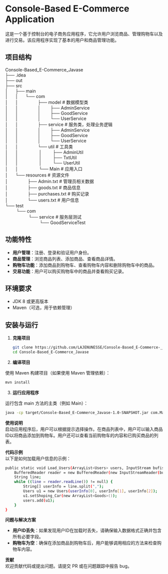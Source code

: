 # Console-Based E-Commerce Application

这是一个基于控制台的电子商务应用程序，它允许用户浏览商品、管理购物车以及进行交易。该应用程序实现了基本的用户和商品管理功能。

## 项目结构  
Console-Based_E-Commerce_Javase  
├── .idea  
├── out  
├── src  
│&nbsp;&nbsp;&nbsp;&nbsp;&nbsp; ├── main  
│&nbsp;&nbsp;&nbsp;&nbsp;&nbsp; │&nbsp;&nbsp;&nbsp;&nbsp;&nbsp; └── com  
│&nbsp;&nbsp;&nbsp;&nbsp;&nbsp; │&nbsp;&nbsp;&nbsp;&nbsp;&nbsp;&nbsp;&nbsp;&nbsp;&nbsp;&nbsp;&nbsp;&nbsp;&nbsp;&nbsp;&nbsp; ├── model # 数据模型类  
│&nbsp;&nbsp;&nbsp;&nbsp;&nbsp; │&nbsp;&nbsp;&nbsp;&nbsp;&nbsp; &nbsp;&nbsp;&nbsp;&nbsp;&nbsp;&nbsp;&nbsp;&nbsp;&nbsp;&nbsp;│&nbsp;&nbsp;&nbsp;&nbsp;&nbsp;&nbsp;&nbsp; ├── AdminService  
│&nbsp;&nbsp;&nbsp;&nbsp;&nbsp; │&nbsp;&nbsp;&nbsp;&nbsp;&nbsp; &nbsp;&nbsp;&nbsp;&nbsp;&nbsp;&nbsp;&nbsp;&nbsp;&nbsp;&nbsp;│&nbsp;&nbsp;&nbsp;&nbsp;&nbsp;&nbsp;&nbsp; ├── GoodService  
│&nbsp;&nbsp;&nbsp;&nbsp;&nbsp; │&nbsp;&nbsp;&nbsp;&nbsp;&nbsp; &nbsp;&nbsp;&nbsp;&nbsp;&nbsp;&nbsp;&nbsp;&nbsp;&nbsp;&nbsp;│&nbsp;&nbsp;&nbsp;&nbsp;&nbsp;&nbsp;&nbsp; └── UserService  
│&nbsp;&nbsp;&nbsp;&nbsp;&nbsp; │&nbsp;&nbsp;&nbsp;&nbsp;&nbsp; &nbsp;&nbsp;&nbsp;&nbsp;&nbsp;&nbsp;&nbsp;&nbsp;&nbsp;&nbsp;├── service # 服务类，处理业务逻辑  
│&nbsp;&nbsp;&nbsp;&nbsp;&nbsp; │&nbsp;&nbsp;&nbsp;&nbsp;&nbsp; &nbsp;&nbsp;&nbsp;&nbsp;&nbsp;&nbsp;&nbsp;&nbsp;&nbsp;&nbsp;│&nbsp;&nbsp;&nbsp;&nbsp;&nbsp;&nbsp;&nbsp; ├── AdminService  
│&nbsp;&nbsp;&nbsp;&nbsp;&nbsp; │&nbsp;&nbsp;&nbsp;&nbsp;&nbsp; &nbsp;&nbsp;&nbsp;&nbsp;&nbsp;&nbsp;&nbsp;&nbsp;&nbsp;&nbsp;│&nbsp;&nbsp;&nbsp;&nbsp;&nbsp;&nbsp;&nbsp; ├── GoodService  
│&nbsp;&nbsp;&nbsp;&nbsp;&nbsp; │&nbsp;&nbsp;&nbsp;&nbsp;&nbsp; &nbsp;&nbsp;&nbsp;&nbsp;&nbsp;&nbsp;&nbsp;&nbsp;&nbsp;&nbsp;│&nbsp;&nbsp;&nbsp;&nbsp;&nbsp;&nbsp;&nbsp; └── UserService  
│&nbsp;&nbsp;&nbsp;&nbsp;&nbsp; │&nbsp;&nbsp;&nbsp;&nbsp;&nbsp; &nbsp;&nbsp;&nbsp;&nbsp;&nbsp;&nbsp;&nbsp;&nbsp;&nbsp;&nbsp;└── util # 工具类  
│&nbsp;&nbsp;&nbsp;&nbsp;&nbsp; │&nbsp;&nbsp;&nbsp;&nbsp;&nbsp; &nbsp;&nbsp;&nbsp;&nbsp;&nbsp;&nbsp;&nbsp;&nbsp;&nbsp;&nbsp;&nbsp;│&nbsp;&nbsp;&nbsp;&nbsp;&nbsp;&nbsp;&nbsp;&nbsp;&nbsp;├── AdminUtil  
│&nbsp;&nbsp;&nbsp;&nbsp;&nbsp; │&nbsp;&nbsp;&nbsp;&nbsp;&nbsp; &nbsp;&nbsp;&nbsp;&nbsp;&nbsp;&nbsp;&nbsp;&nbsp;&nbsp;&nbsp;&nbsp;│&nbsp;&nbsp;&nbsp;&nbsp;&nbsp;&nbsp;&nbsp;&nbsp;&nbsp;├── TxtUtil  
│&nbsp;&nbsp;&nbsp;&nbsp;&nbsp; │&nbsp;&nbsp;&nbsp;&nbsp;&nbsp; &nbsp;&nbsp;&nbsp;&nbsp;&nbsp;&nbsp;&nbsp;&nbsp;&nbsp;&nbsp;&nbsp;│&nbsp;&nbsp;&nbsp;&nbsp;&nbsp;&nbsp;&nbsp;&nbsp;&nbsp;└── UserUtil  
│&nbsp;&nbsp;&nbsp;&nbsp;&nbsp; │&nbsp;&nbsp;&nbsp;&nbsp;&nbsp; &nbsp;&nbsp;&nbsp;&nbsp;&nbsp;&nbsp;&nbsp;&nbsp;&nbsp;&nbsp;&nbsp;└── Main # 应用入口  
│&nbsp;&nbsp;&nbsp;&nbsp;&nbsp; └── resources # 资源文件  
│&nbsp;&nbsp;&nbsp;&nbsp;&nbsp;&nbsp;&nbsp;&nbsp;&nbsp;&nbsp;&nbsp;&nbsp;&nbsp;&nbsp;&nbsp; ├── Admin.txt # 管理员相关数据  
│&nbsp;&nbsp;&nbsp;&nbsp;&nbsp;&nbsp;&nbsp;&nbsp;&nbsp;&nbsp;&nbsp;&nbsp;&nbsp;&nbsp;&nbsp; ├── goods.txt # 商品信息  
│&nbsp;&nbsp;&nbsp;&nbsp;&nbsp;&nbsp;&nbsp;&nbsp;&nbsp;&nbsp;&nbsp;&nbsp;&nbsp;&nbsp;&nbsp; ├── purchases.txt # 购买记录  
│&nbsp;&nbsp;&nbsp;&nbsp;&nbsp;&nbsp;&nbsp;&nbsp;&nbsp;&nbsp;&nbsp;&nbsp;&nbsp;&nbsp;&nbsp; └── users.txt # 用户信息  
└── test  
&nbsp;&nbsp;&nbsp;&nbsp;&nbsp;&nbsp;&nbsp;&nbsp;&nbsp;└── com  
&nbsp;&nbsp;&nbsp;&nbsp;&nbsp;&nbsp;&nbsp;&nbsp;&nbsp;&nbsp;&nbsp;&nbsp;&nbsp;&nbsp;&nbsp;&nbsp;&nbsp;&nbsp;&nbsp;└── service # 服务层测试  
&nbsp;&nbsp;&nbsp;&nbsp;&nbsp;&nbsp;&nbsp;&nbsp;&nbsp;&nbsp;&nbsp;&nbsp;&nbsp;&nbsp;&nbsp;&nbsp;&nbsp;&nbsp;&nbsp;&nbsp;&nbsp;&nbsp;&nbsp;&nbsp;&nbsp;&nbsp;&nbsp;&nbsp;└── GoodServiceTest

## 功能特性

- **用户管理**：注册、登录和验证用户身份。
- **商品管理**：浏览商品列表、添加商品、查看商品详情。
- **购物车功能**：添加商品到购物车、查看购物车内容和删除购物车中的商品。
- **交易功能**：用户可以购买购物车中的商品并查看购买记录。

## 环境要求

- JDK 8 或更高版本
- Maven（可选，用于依赖管理）

## 安装与运行

1. **克隆项目**

   ```bash  
   git clone https://github.com/LAJENUNESSE/Console-Based_E-Commerce-_Javase.git  
   cd Console-Based_E-Commerce_Javase  

2. **编译项目**

使用 Maven 构建项目（如果使用 Maven 管理依赖）：


   ```bash
   mvn install  
   ```

3. **运行应用程序**

运行包含 main 方法的主类（例如 Main）：
```bash
java -cp target/Console-Based_E-Commerce_Javase-1.0-SNAPSHOT.jar com.Main 
 ```

**使用说明**  
启动应用程序后，用户可以根据提示选择操作。在商品列表中，用户可以输入商品ID以将商品添加到购物车。用户还可以查看当前购物车的内容和已购买商品的列表。


**代码示例**  
以下是如何加载用户信息的示例：

```bash
public static void Load_Users(ArrayList<Users> users, InputStream bufis) throws IOException {  
    BufferedReader reader = new BufferedReader(new InputStreamReader(bufis));  
    String line;  
    while ((line = reader.readLine()) != null) {  
        String[] userInfo = line.split(",");  
        Users u1 = new Users(userInfo[0], userInfo[1], userInfo[2]);  
        u1.setShoping_Car(new ArrayList<Goods>());  
        users.add(u1);  
    }  
} 
```

**问题与解决方案**  
- **用户ID丢失**：如果发现用户ID在加载时丢失，请确保输入数据格式正确并包含所有必要字段。
- **购物车为空**：确保在添加商品到购物车后，用户能够调用相应的方法来检查购物车内容。

**贡献**  
  欢迎贡献代码或提出问题。请提交 PR 或在问题跟踪中报告 bug。

